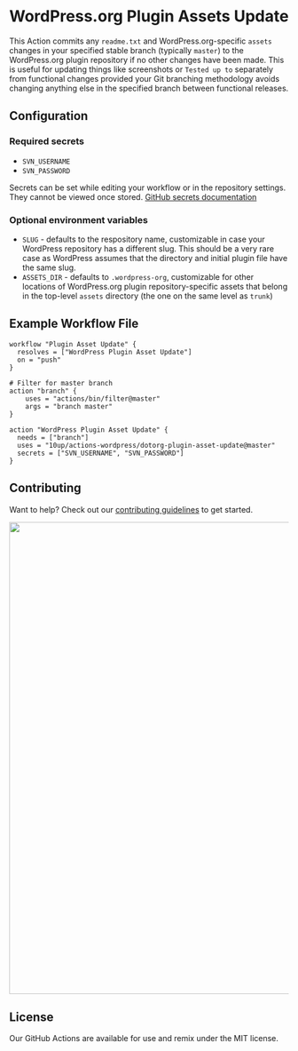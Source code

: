 # WordPress.org Plugin Assets Update

This Action commits any `readme.txt` and WordPress.org-specific `assets` changes in your specified stable branch (typically `master`) to the WordPress.org plugin repository if no other changes have been made. This is useful for updating things like screenshots or `Tested up to` separately from functional changes provided your Git branching methodology avoids changing anything else in the specified branch between functional releases.

## Configuration

### Required secrets
* `SVN_USERNAME`
* `SVN_PASSWORD`

Secrets can be set while editing your workflow or in the repository settings. They cannot be viewed once stored. [GitHub secrets documentation](https://developer.github.com/actions/creating-workflows/storing-secrets/)

### Optional environment variables
* `SLUG` - defaults to the respository name, customizable in case your WordPress repository has a different slug. This should be a very rare case as WordPress assumes that the directory and initial plugin file have the same slug.
* `ASSETS_DIR` - defaults to `.wordpress-org`, customizable for other locations of WordPress.org plugin repository-specific assets that belong in the top-level `assets` directory (the one on the same level as `trunk`)

## Example Workflow File
```
workflow "Plugin Asset Update" {
  resolves = ["WordPress Plugin Asset Update"]
  on = "push"
}

# Filter for master branch
action "branch" {
    uses = "actions/bin/filter@master"
    args = "branch master"
}

action "WordPress Plugin Asset Update" {
  needs = ["branch"]
  uses = "10up/actions-wordpress/dotorg-plugin-asset-update@master"
  secrets = ["SVN_USERNAME", "SVN_PASSWORD"]
}
```

## Contributing
Want to help? Check out our [contributing guidelines](../CONTRIBUTING.md) to get started.

<p align="center">
<a href="http://10up.com/contact/"><img src="https://10updotcom-wpengine.s3.amazonaws.com/uploads/2016/10/10up-Github-Banner.png" width="850"></a>
</p>

## License

Our GitHub Actions are available for use and remix under the MIT license.

